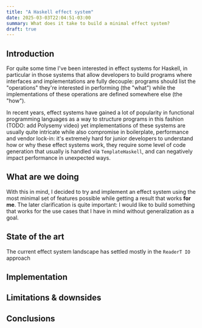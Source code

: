 ```yaml
---
title: "A Haskell effect system"
date: 2025-03-03T22:04:51-03:00
summary: What does it take to build a minimal effect system?
draft: true
---
```


## Introduction

For quite some time I've been interested in effect systems for Haskell, in particular in those systems that allow developers to build programs where interfaces and implementations are fully decouple: programs should list the "operations" they're interested in performing (the "what") while the implementations of these operations are defined somewhere else (the "how").

In recent years, effect systems have gained a lot of popularity in functional programming languages as a way to structure programs in this fashion (TODO: add Polysemy video) yet implementations of these systems are usually quite intricate while also compromise in boilerplate, performance and vendor lock-in: it's extremely hard for junior developers to understand how or why these effect systems work, they require some level of code generation that usually is handled via `TemplateHaskell`, and can negatively impact performance in unexpected ways.

## What are we doing

With this in mind, I decided to try and implement an effect system using the most minimal set of features possible while getting a result that works **for me**. The later clarification is quite important: I would like to build something that works for the use cases that I have in mind without generalization as a goal.

## State of the art

The current effect system landscape has settled mostly in the `ReaderT IO` approach

## Implementation

## Limitations & downsides

## Conclusions
